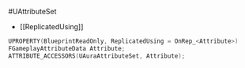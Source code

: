 #UAttributeSet

- [[ReplicatedUsing]]

```cpp
UPROPERTY(BlueprintReadOnly, ReplicatedUsing = OnRep_<Attribute>)  
FGameplayAttributeData Attribute;
ATTRIBUTE_ACCESSORS(UAuraAttributeSet, Attribute);
```